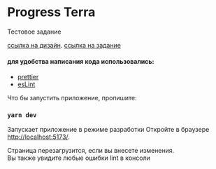 # Progress Terra

Тестовое задание

[ссылка на дизайн](https://www.figma.com/file/JlvPVIra9SDFMS1kNODMjL/Untitled?node-id=0%3A1).
[ссылка на задание](https://progressterra.com/testtaskreactjs/)

#### для удобства написания кода использовались:

- [prettier](https://prettier.io)
- [esLint](https://eslint.org)

Что бы запустить приложение, пропишите:

### `yarn dev`

Запускает приложение в режиме разработки
Откройте в браузере [http://localhost:5173/](http://localhost:5173/).

Страница перезагрузится, если вы внесете изменения.\
Вы также увидите любые ошибки lint в консоли
